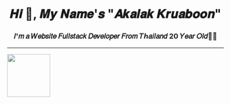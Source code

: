 <h1 align="center">𝑯𝒊 👋, 𝑴𝒚 𝑵𝒂𝒎𝒆'𝒔 "𝑨𝒌𝒂𝒍𝒂𝒌 𝑲𝒓𝒖𝒂𝒃𝒐𝒐𝒏"</h1>
<h3 align="center">𝐼'𝑚 𝑎 𝑊𝑒𝑏𝑠𝑖𝑡𝑒 𝐹𝑢𝑙𝑙𝑠𝑡𝑎𝑐𝑘 𝐷𝑒𝑣𝑒𝑙𝑜𝑝𝑒𝑟 𝐹𝑟𝑜𝑚 𝑇ℎ𝑎𝑖𝑙𝑎𝑛𝑑 20 𝑌𝑒𝑎𝑟 𝑂𝑙𝑑🧑‍💻</h3>

<hr />
<img align="center" width='100px' height='100px' src='https://scontent.fphs1-1.fna.fbcdn.net/v/t39.30808-6/426870756_1985823235151404_5174531882528568333_n.jpg?_nc_cat=109&ccb=1-7&_nc_sid=5f2048&_nc_eui2=AeFw4y2QLz0iniy_qKPNoiktvRDEVhcYRqu9EMRWFxhGq2k_4vKY0xbsjs3kysmFT1nhBRX2TNsK9Qika2QLWKgR&_nc_ohc=41dgtWDaI4gAX_h0hvB&_nc_ht=scontent.fphs1-1.fna&oh=00_AfBy4HGQTgI36nAZDx42Cw1F5MI5CxeMlPUqfCw6tbSRZw&oe=66050589' />

